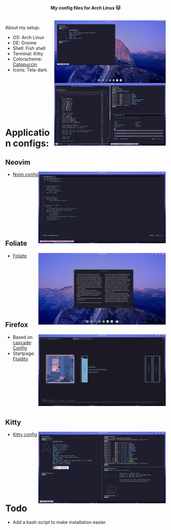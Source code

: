 <p align="center">
    <b> My config files for Arch Linux 😽️ </b>
</p>
<br>

<img src="assets/main.png" align="right" width="350px">

About my setup:
- OS: Arch Linux
- DE: Gnome 
- Shell: Fish shell
- Terminal: Kitty
- Colorscheme: [Catppuccin](https://github.com/catppuccin/catppuccin)
- Icons: Tela-dark
<br>
<br>
<br>
<br>
<br>
<br>
<br>

# Application configs: 

## Neovim 
<img src="assets/nvim.png" align="right" width="400px">

- [Nvim config](https://github.com/ghostx31/Gnome-catppuccin/tree/main/.config/nvim)

<br>
<br>  

<br>

<br>
<br>

<br>
<br>
<br>
<br>

## Foliate 

<img src="assets/foliate.png" width="400px" align="right">

- [Foliate](https://github.com/ghostx31/Gnome-catppuccin/tree/main/.config/com.github.johnfactotum.Foliate)


<br>
<br>  

<br>

<br>
<br>

<br>
<br>
<br>
<br>

## Firefox
<img src="assets/firefox.png"  align="right" width="400px">

- Based on [cascade](https://github.com/andreasgrafen/cascade): [Config](https://github.com/ghostx31/Gnome-catppuccin/tree/main/firefox)
- Startpage: [Fluidity](https://ghostx31.github.io/fluidity/)



<br>
<br>  

<br>

<br>
<br>

<br>
<br>
<br>

## Kitty 
<img src="assets/kitty.png" align="right" width="400px">

- [Kitty config](https://github.com/ghostx31/Gnome-catppuccin/tree/main/.config/kitty)
<br>
<br>  

<br>

<br>
<br>

<br>
<br>
<br>
<br>

# Todo 
- Add a bash script to make installation easier. 
